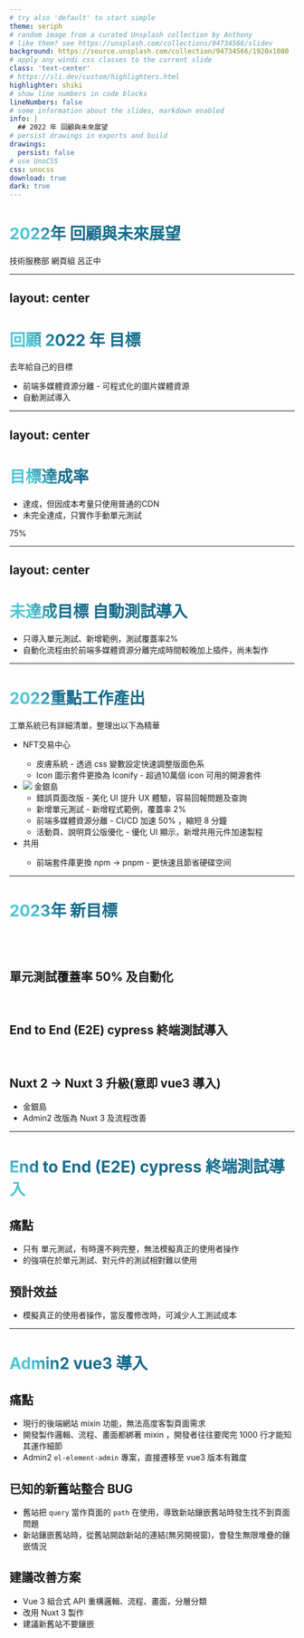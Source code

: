 ```yaml
---
# try also 'default' to start simple
theme: seriph
# random image from a curated Unsplash collection by Anthony
# like them? see https://unsplash.com/collections/94734566/slidev
background: https://source.unsplash.com/collection/94734566/1920x1080
# apply any windi css classes to the current slide
class: 'text-center'
# https://sli.dev/custom/highlighters.html
highlighter: shiki
# show line numbers in code blocks
lineNumbers: false
# some information about the slides, markdown enabled
info: |
  ## 2022 年 回顧與未來展望
# persist drawings in exports and build
drawings:
  persist: false
# use UnoCSS
css: unocss
download: true
dark: true
---
```


# 2022年 回顧與未來展望

技術服務部 網頁組 呂正中

---
layout: center
---

# 回顧 2022 年 目標

去年給自己的目標

- <logos-cloudinary-icon /> 前端多媒體資源分離 - 可程式化的圖片媒體資源
- <vscode-icons-file-type-light-cypress /> 自動測試導入

<style>
h1 {
  background-color: #2B90B6;
  background-image: linear-gradient(45deg, #4EC5D4 10%, #146b8c 20%);
  background-size: 100%;
  -webkit-background-clip: text;
  -moz-background-clip: text;
  -webkit-text-fill-color: transparent;
  -moz-text-fill-color: transparent;
}
</style>

---
layout: center
---

# 目標達成率

- <logos-cloudinary-icon /> 達成，但因成本考量只使用普通的CDN
- <logos-jest /> 未完全達成，只實作手動單元測試


<div class="bg-gradient-to-tr bg-clip-text from-green-500 to-sky-500 text-transparent text-8xl inline-block">75%</div>

<style>
h1 {
  background-color: #2B90B6;
  background-image: linear-gradient(45deg, #4EC5D4 10%, #146b8c 20%);
  background-size: 100%;
  -webkit-background-clip: text;
  -moz-background-clip: text;
  -webkit-text-fill-color: transparent;
  -moz-text-fill-color: transparent;
}
</style>

---
layout: center
---

# 未達成目標 <vscode-icons-file-type-light-cypress /> 自動測試導入

- 只導入單元測試、新增範例，測試覆蓋率2%
- 自動化流程由於前端多媒體資源分離完成時間較晚加上插件，尚未製作

<style>
h1 {
  background-color: #2B90B6;
  background-image: linear-gradient(45deg, #4EC5D4 10%, #146b8c 20%);
  background-size: 100%;
  -webkit-background-clip: text;
  -moz-background-clip: text;
  -webkit-text-fill-color: transparent;
  -moz-text-fill-color: transparent;
}
</style>

---

# <fontisto-preview/> 2022重點工作產出

工單系統已有詳細清單，整理出以下為精華

- <icon-park-outline-blockchain /> NFT交易中心
    - <ant-design-skin-filled /> 皮膚系統 - 透過 css 變數設定快速調整版面色系
    - <simple-icons-iconify /> Icon 圖示套件更換為 Iconify - 超過10萬個 icon 可用的開源套件
- <img src="https://test-web-cdn.jlfafafa3.com/web_app_icon.png" inline-block w-6 h-6 /> 金銀島
    - <iconoir-chat-bubble-error /> 錯誤頁面改版 - 美化 UI 提升 UX 體驗，容易回報問題及查詢
    - <logos-jest /> 新增單元測試 - 新增程式範例，覆蓋率 2%
    - <mdi-image-multiple /> 前端多媒體資源分離 - CI/CD 加速 50% ，縮短 8 分鐘
    - 活動頁、說明頁公版優化 - 優化 UI 顯示，新增共用元件加速製程
- <la-slideshare /> 共用
    - <emojione-package /> 前端套件庫更換 npm <logos-npm-icon /> → pnpm <logos-pnpm /> - 更快速且節省硬碟空间

---

# 2023年 新目標

<br>
<br>

## <logos-jest /> 單元測試覆蓋率 50% 及自動化

<br>

## <vscode-icons-file-type-light-cypress /> End to End (E2E) cypress 終端測試導入

<br>

## <logos-nuxt-icon /> Nuxt 2 → <logos-nuxt-icon /> Nuxt 3 升級(意即 <logos-vue /> vue3 導入)

- 金銀島
- Admin2 改版為 <logos-nuxt-icon /> Nuxt 3 及流程改善

---

# <vscode-icons-file-type-light-cypress /> End to End (E2E) cypress 終端測試導入

## 痛點

- 只有 <logos-jest /> 單元測試，有時還不夠完整，無法模擬真正的使用者操作
- <logos-jest /> 的強項在於單元測試、對元件的測試相對難以使用

## 預計效益

- 模擬真正的使用者操作，當反覆修改時，可減少人工測試成本

---

# Admin2 <logos-vue /> vue3 導入

## 痛點

- 現行的後端網站 mixin 功能，無法高度客製頁面需求
- 開發製作邏輯、流程、畫面都綁著 mixin ，開發者往往要爬完 1000 行才能知其運作細節
- Admin2 `el-element-admin` 專案，直接遷移至 vue3 版本有難度

## 已知的新舊站整合 BUG

- 舊站把 `query` 當作頁面的 `path` 在使用，導致新站鑲嵌舊站時發生找不到頁面問題
- 新站鑲嵌舊站時，從舊站開啟新站的連結(無另開視窗)，會發生無限堆疊的鑲嵌情況

## 建議改善方案

- Vue 3 組合式 API 重構邏輯、流程、畫面，分層分類
- 改用 <logos-nuxt-icon /> Nuxt 3 製作
- 建議新舊站不要鑲嵌
